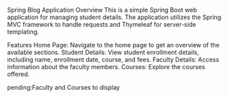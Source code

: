 Spring Blog Application
Overview
This is a simple Spring Boot web application for managing student details. The application utilizes the Spring MVC framework to handle requests and Thymeleaf for server-side templating.

Features
Home Page: Navigate to the home page to get an overview of the available sections.
Student Details: View student enrollment details, including name, enrollment date, course, and fees.
Faculty Details: Access information about the faculty members.
Courses: Explore the courses offered.

pending:Faculty and Courses to display
